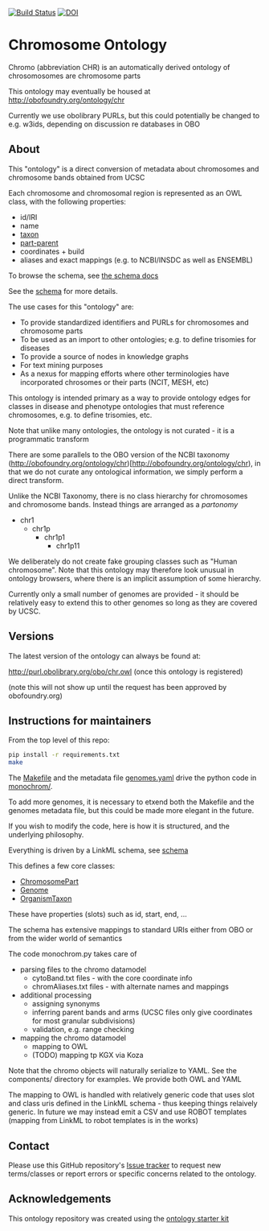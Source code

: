 [![Build Status](https://travis-ci.org/monarch-initiative/monochrom.svg?branch=master)](https://travis-ci.org/monarch-initiative/monochrom)
[![DOI](https://zenodo.org/badge/13996/monarch-initiative/monochrom.svg)](https://zenodo.org/badge/latestdoi/13996/monarch-initiative/monochrom)

# Chromosome Ontology

Chromo (abbreviation CHR) is an automatically derived ontology of chrosomosomes are chromosome parts

This ontology may eventually be housed at http://obofoundry.org/ontology/chr

Currently we use obolibrary PURLs, but this could potentially be changed to e.g. w3ids, depending on discussion re databases in OBO

## About

This "ontology" is a direct conversion of metadata about chromosomes and chromosome bands obtained from UCSC

Each chromosome and chromosomal region is represented as an OWL class, with the following properties:

 * id/IRI
 * name
 * [taxon](https://monarch-initiative.github.io/monochrom/taxon/)
 * [part-parent](https://monarch-initiative.github.io/monochrom/parent/)
 * coordinates + build
 * aliases and exact mappings (e.g. to NCBI/INSDC as well as ENSEMBL)

To browse the schema, see [the schema docs](http://monarch-initiative.github.io/monochrom/)

See the [schema](model/schema/) for more details.

The use cases for this "ontology" are:

 * To provide standardized identifiers and PURLs for chromosomes and chromosome parts
 * To be used as an import to other ontologies; e.g. to define trisomies for diseases
 * To provide a source of nodes in knowledge graphs
 * For text mining purposes
 * As a nexus for mapping efforts where other terminologies have incorporated chrosomes or their parts (NCIT, MESH, etc)

This ontology is intended primary as a way to provide ontology edges
for classes in disease and phenotype ontologies that must reference
chromosomes, e.g. to define trisomies, etc.

Note that unlike many ontologies, the ontology is not curated - it is a programmatic transform

There are some parallels to the OBO version of the NCBI taxonomy
(http://obofoundry.org/ontology/chr)[http://obofoundry.org/ontology/chr),
in that we do not curate any ontological information, we simply
perform a direct transform.

Unlike the NCBI Taxonomy, there is no class hierarchy for chromosomes and chromosome bands. Instead things are arranged as a *partonomy*

 * chr1
    * chr1p
       * chr1p1
          * chr1p11

We deliberately do not create fake grouping classes such as "Human
chromosome". Note that this ontology may therefore look unusual in
ontology browsers, where there is an implicit assumption of some
hierarchy.

Currently only a small number of genomes are provided - it should be relatively easy to extend this to other genomes so long as they are covered by UCSC.

## Versions

The latest version of the ontology can always be found at:

http://purl.obolibrary.org/obo/chr.owl  (once this ontology is registered)

(note this will not show up until the request has been approved by obofoundry.org)

## Instructions for maintainers

From the top level of this repo:

```bash
pip install -r requirements.txt
make
```

The [Makefile](Makefile) and the metadata file [genomes.yaml](genomes.yaml) drive the python code in [monochrom/](monochrom/).

To add more genomes, it is necessary to etxend both the Makefile and the genomes metadata file, but this could be made more elegant in the future.

If you wish to modify the code, here is how it is structured, and the underlying philosophy.

Everything is driven by a LinkML schema, see [schema](model/schema/)

This defines a few core classes:

 * [ChromosomePart](https://monarch-initiative.github.io/monochrom/ChromosomePart)
 * [Genome](https://monarch-initiative.github.io/monochrom/Genome)
 * [OrganismTaxon](https://monarch-initiative.github.io/monochrom/OrganismTaxon)


These have properties (slots) such as id, start, end, ...

The schema has extensive mappings to standard URIs either from OBO or from the wider world of semantics

The code monochrom.py takes care of

 - parsing files to the chromo datamodel
    - cytoBand.txt files - with the core coordinate info
    - chromAliases.txt files - with alternate names and mappings
 - additional processing
    - assigning synonyms
    - inferring parent bands and arms (UCSC files only give coordinates for most granular subdivisions)
    - validation, e.g. range checking
 - mapping the chromo datamodel
    - mapping to OWL
    - (TODO) mapping tp KGX via Koza

Note that the chromo objects will naturally serialize to YAML. See the components/ directory for examples. We provide both OWL and YAML

The mapping to OWL is handled with relatively generic code that uses slot and class uris defined in the LinkML schema - thus keeping things relaively generic. In future we may instead emit a CSV and use ROBOT templates (mapping from LinkML to robot templates is in the works)

## Contact

Please use this GitHub repository's [Issue tracker](https://github.com/monarch-initiative/monochrom/issues) to request new terms/classes or report errors or specific concerns related to the ontology.

## Acknowledgements

This ontology repository was created using the [ontology starter kit](https://github.com/INCATools/ontology-starter-kit)
